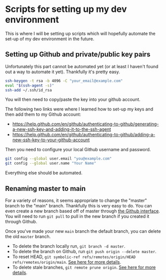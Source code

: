 # Scripts for setting up my dev environment
This is where I will be setting up scripts which will hopefully automate the set-up of my dev environment in the future.

## Setting up Github and private/public key pairs
Unfortunately this part cannot be automated yet (or at least I haven't found out a way to automate it yet). Thankfully it's pretty easy.

```bash
ssh-keygen -t rsa -b 4096 -C "your_email@example.com"
eval "$(ssh-agent -s)"
ssh-add ~/.ssh/id_rsa
```

You will then need to copy/paste the key into your github account.

The following two links were where I learned how to set-up my keys and then add them to my Github account:

* <https://help.github.com/en/github/authenticating-to-github/generating-a-new-ssh-key-and-adding-it-to-the-ssh-agent>
* <https://help.github.com/en/github/authenticating-to-github/adding-a-new-ssh-key-to-your-github-account>

Then you need to configure your local Github username and password.

```bash
git config --global user.email "you@example.com"
git config --global user.name "Your Name"
```

Everything else should be automated.

## Renaming master to main

For a variety of reasons, it seems appropriate to change the "master" branch to the "main" branch. Thankfully this is very easy to do. You can even create a new branch based off of master through [the Github interface](https://twitter.com/peduarte/status/1271340563493720064). You will need to run `git pull` to pull in the new branch if you created it through Github.

Once you've made your new `main` branch the default branch, you can delete the old `master` branch.

* To delete the branch locally run, `git branch -d master`. 
* To delete the branch on Github, run `git push origin --delete master`.
* To reset HEAD, `git symbolic-ref refs/remotes/origin/HEAD refs/remotes/origin/main`. [See here for more details](https://stackoverflow.com/questions/45811971/warning-ignoring-broken-ref-refs-remotes-origin-head).
* To delete stale branches, `git remote prune origin`. [See here for more details](https://git-scm.com/docs/git-remote).
